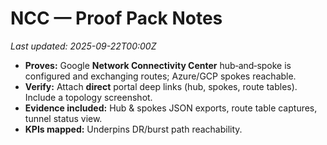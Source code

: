 # NCC — Proof Pack Notes
_Last updated: 2025-09-22T00:00Z_

- **Proves:** Google **Network Connectivity Center** hub‑and‑spoke is configured and exchanging routes; Azure/GCP spokes reachable.
- **Verify:** Attach **direct** portal deep links (hub, spokes, route tables). Include a topology screenshot.
- **Evidence included:** Hub & spokes JSON exports, route table captures, tunnel status view.
- **KPIs mapped:** Underpins DR/burst path reachability.
